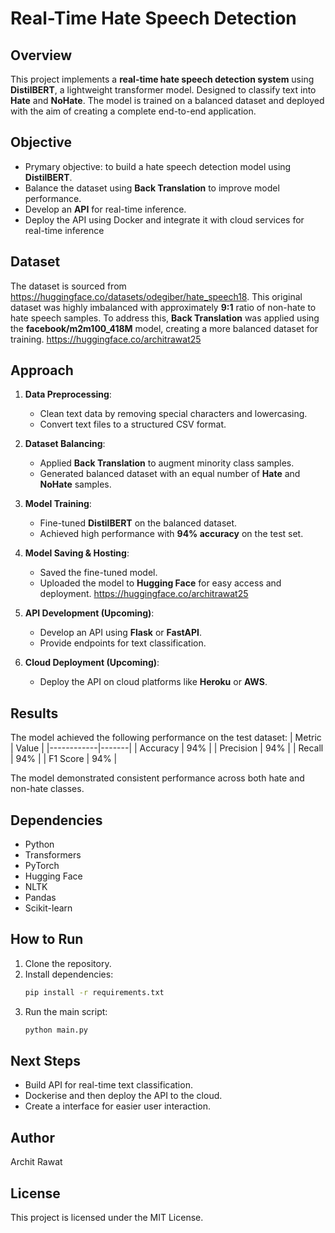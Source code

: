 # Real-Time Hate Speech Detection

## Overview
This project implements a **real-time hate speech detection system** using **DistilBERT**, a lightweight transformer model. Designed to classify text into **Hate** and **NoHate**. The model is trained on a balanced dataset and deployed with the aim of creating a complete end-to-end application.

## Objective
- Prymary objective: to build a hate speech detection model using **DistilBERT**.
- Balance the dataset using **Back Translation** to improve model performance.
- Develop an **API** for real-time inference.
- Deploy the API using Docker and integrate it with cloud services for real-time inference

## Dataset
The dataset is sourced from https://huggingface.co/datasets/odegiber/hate_speech18. This original dataset was highly imbalanced with approximately **9:1** ratio of non-hate to hate speech samples. To address this, **Back Translation** was applied using the **facebook/m2m100_418M** model, creating a more balanced dataset for training.
https://huggingface.co/architrawat25


## Approach
1. **Data Preprocessing**:
   - Clean text data by removing special characters and lowercasing.
   - Convert text files to a structured CSV format.

2. **Dataset Balancing**:
   - Applied **Back Translation** to augment minority class samples.
   - Generated balanced dataset with an equal number of **Hate** and **NoHate** samples.

3. **Model Training**:
   - Fine-tuned **DistilBERT** on the balanced dataset.
   - Achieved high performance with **94% accuracy** on the test set.

4. **Model Saving & Hosting**:
   - Saved the fine-tuned model.
   - Uploaded the model to **Hugging Face** for easy access and deployment.
     https://huggingface.co/architrawat25
     

5. **API Development (Upcoming)**:
   - Develop an API using **Flask** or **FastAPI**.
   - Provide endpoints for text classification.

6. **Cloud Deployment (Upcoming)**:
   - Deploy the API on cloud platforms like **Heroku** or **AWS**.

## Results
The model achieved the following performance on the test dataset:
| Metric      | Value |
|------------|-------|
| Accuracy   | 94%   |
| Precision  | 94%   |
| Recall     | 94%   |
| F1 Score   | 94%   |

The model demonstrated consistent performance across both hate and non-hate classes.

## Dependencies
- Python
- Transformers
- PyTorch
- Hugging Face
- NLTK
- Pandas
- Scikit-learn

## How to Run
1. Clone the repository.
2. Install dependencies:
   ```bash
   pip install -r requirements.txt
   ```
3. Run the main script:
   ```bash
   python main.py
   ```

## Next Steps
- Build API for real-time text classification.
- Dockerise and then deploy the API to the cloud.
- Create a interface for easier user interaction.

## Author
Archit Rawat

## License
This project is licensed under the MIT License.


